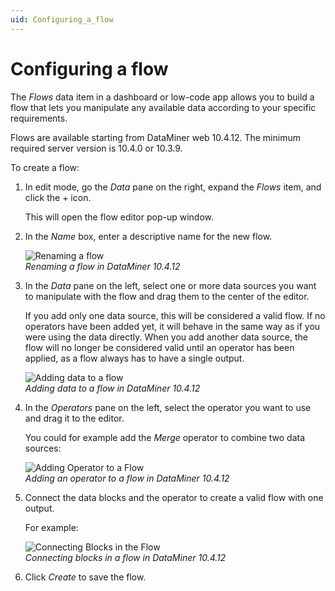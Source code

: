 ```yaml
---
uid: Configuring_a_flow
---
```


# Configuring a flow

The *Flows* data item in a dashboard or low-code app allows you to build a flow that lets you manipulate any available data according to your specific requirements.

Flows are available starting from DataMiner web 10.4.12. The minimum required server version is 10.4.0 or 10.3.9.<!-- RN 40974 -->

To create a flow:

1. In edit mode, go the *Data* pane on the right, expand the *Flows* item, and click the + icon.

   This will open the flow editor pop-up window.

1. In the *Name* box, enter a descriptive name for the new flow.

   ![Renaming a flow](~/user-guide/images/Flow_Rename.png)<br>
   *Renaming a flow in DataMiner 10.4.12*

1. In the *Data* pane on the left, select one or more data sources you want to manipulate with the flow and drag them to the center of the editor.

   If you add only one data source, this will be considered a valid flow. If no operators have been added yet, it will behave in the same way as if you were using the data directly. When you add another data source, the flow will no longer be considered valid until an operator has been applied, as a flow always has to have a single output.

   ![Adding data to a flow](~/user-guide/images/Flow_Add_Data.gif)<br>
   *Adding data to a flow in DataMiner 10.4.12*

1. In the *Operators* pane on the left, select the operator you want to use and drag it to the editor.

   You could for example add the *Merge* operator to combine two data sources:

   ![Adding Operator to a Flow](~/user-guide/images/Flow_Add_Operator.gif)<br>
   *Adding an operator to a flow in DataMiner 10.4.12*

1. Connect the data blocks and the operator to create a valid flow with one output.

   For example:

   ![Connecting Blocks in the Flow](~/user-guide/images/Flow_Connecting_Blocks.gif)<br>
   *Connecting blocks in a flow in DataMiner 10.4.12*

1. Click *Create* to save the flow.
